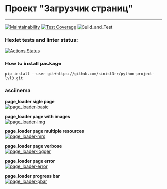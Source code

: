 # Проект "Загрузчик страниц"

---
[![Maintainability](https://api.codeclimate.com/v1/badges/3b390242e37d5646766d/maintainability)](https://codeclimate.com/github/sinist3rr/python-project-lvl3/maintainability)
[![Test Coverage](https://api.codeclimate.com/v1/badges/3b390242e37d5646766d/test_coverage)](https://codeclimate.com/github/sinist3rr/python-project-lvl3/test_coverage)
![Build_and_Test](https://github.com/sinist3rr/python-project-lvl3/workflows/build%20&%20test/badge.svg)


### Hexlet tests and linter status:
[![Actions Status](https://github.com/sinist3rr/python-project-lvl3/workflows/hexlet-check/badge.svg)](https://github.com/sinist3rr/python-project-lvl3/actions)


### How to install package

```
pip install --user git+https://github.com/sinist3rr/python-project-lvl3.git
```

### asciinema

**page_loader sigle page**\
[![page_loader-basic](https://asciinema.org/a/LR9b8deDQ5WrJt8ThuUXamlEO.svg)](https://asciinema.org/a/LR9b8deDQ5WrJt8ThuUXamlEO)

**page_loader page with images**\
[![page_loader-img](https://asciinema.org/a/gqdlTsGOk2hI9cnt3yTHuMIk3.svg)](https://asciinema.org/a/gqdlTsGOk2hI9cnt3yTHuMIk3)

**page_loader page multiple resources**\
[![page_loader-mrs](https://asciinema.org/a/EaGl4Rk45WsXAI3cHH9LCO5lR.svg)](https://asciinema.org/a/EaGl4Rk45WsXAI3cHH9LCO5lR)

**page_loader page verbose**\
[![page_loader-logger](https://asciinema.org/a/aR4eENKDCQMID9Bo2tpoP1oSF.svg)](https://asciinema.org/a/aR4eENKDCQMID9Bo2tpoP1oSF)

**page_loader page error**\
[![page_loader-error](https://asciinema.org/a/nOErUQm6Xj4rW04lE0vRrAwb7.svg)](https://asciinema.org/a/nOErUQm6Xj4rW04lE0vRrAwb7)

**page_loader progress bar**\
[![page_loader-pbar](https://asciinema.org/a/DuHgoKWv0BzGSYtj8C3sn8i39.svg)](https://asciinema.org/a/DuHgoKWv0BzGSYtj8C3sn8i39)

